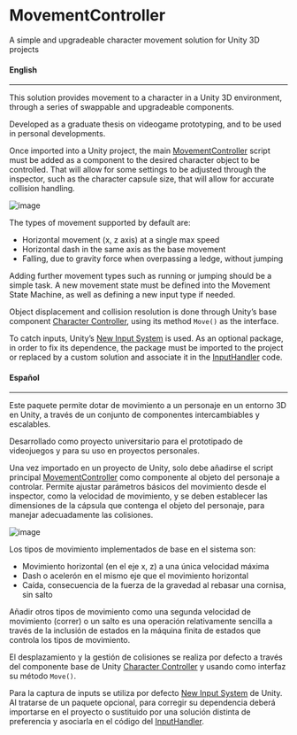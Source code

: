 # MovementController
A simple and upgradeable character movement solution for Unity 3D projects

#### English
---
This solution provides movement to a character in a Unity 3D environment, through a series of swappable and upgradeable components.

Developed as a graduate thesis on videogame prototyping, and to be used in personal developments.

Once imported into a Unity project, the main [MovementController][MovementController] script must be added as a component to the desired character object to be controlled. That will allow for some settings to be adjusted through the inspector, such as the character capsule size, that will allow for accurate collision handling.

 ![image](https://user-images.githubusercontent.com/45183382/166152283-0667f8c2-0aa4-4c27-a743-317eea293daa.png)

The types of movement supported by default are:
-	Horizontal movement (x, z axis) at a single max speed
-	Horizontal dash in the same axis as the base movement
-	Falling, due to gravity force when overpassing a ledge, without jumping

Adding further movement types such as running or jumping should be a simple task. A new movement state must be defined into the Movement State Machine, as well as defining a new input type if needed.

Object displacement and collision resolution is done through Unity’s base component [Character Controller][Unity's Character Controller], using its method `Move()` as the interface.

To catch inputs, Unity’s [New Input System][Unity's New Input System] is used. As an optional package, in order to fix its dependence, the package must be imported to the project or replaced by a custom solution and associate it in the [InputHandler][InputHandler] code.


#### Español
---
Este paquete permite dotar de movimiento a un personaje en un entorno 3D en Unity, a través de un conjunto de componentes intercambiables y escalables. 

Desarrollado como proyecto universitario para el prototipado de videojuegos y para su uso en proyectos personales.

Una vez importado en un proyecto de Unity, solo debe añadirse el script principal [MovementController][MovementController] como componente al objeto del personaje a controlar. Permite ajustar parámetros básicos del movimiento desde el inspector, como la velocidad de movimiento, y se deben establecer las dimensiones de la cápsula que contenga el objeto del personaje, para manejar adecuadamente las colisiones.

![image](https://user-images.githubusercontent.com/45183382/166144234-0176052c-bf29-42b5-ba42-8eab51aae948.png)

Los tipos de movimiento implementados de base en el sistema son:
-	Movimiento horizontal (en el eje x, z) a una única velocidad máxima
-	Dash o acelerón en el mismo eje que el movimiento horizontal
-	Caída, consecuencia de la fuerza de la gravedad al rebasar una cornisa, sin salto

Añadir otros tipos de movimiento como una segunda velocidad de movimiento (correr) o un salto es una operación relativamente sencilla a través de la inclusión de estados en la máquina finita de estados que controla los tipos de movimiento.

El desplazamiento y la gestión de colisiones se realiza por defecto a través del componente base de Unity [Character Controller][Unity's Character Controller] y usando como interfaz su método `Move()`.

Para la captura de inputs se utiliza por defecto [New Input System][Unity's New Input System] de Unity. Al tratarse de un paquete opcional, para corregir su dependencia deberá importarse en el proyecto o sustituido por una solución distinta de preferencia y asociarla en el código del [InputHandler][InputHandler].

[Unity's Character Controller]: https://docs.unity3d.com/ScriptReference/CharacterController.html
[Unity's New Input System]: https://docs.unity3d.com/Packages/com.unity.inputsystem@1.0/manual/QuickStartGuide.html
[MovementController]: ../main/Movement/MovementController.cs
[InputHandler]: ../main/Controls/InputHandler.cs
